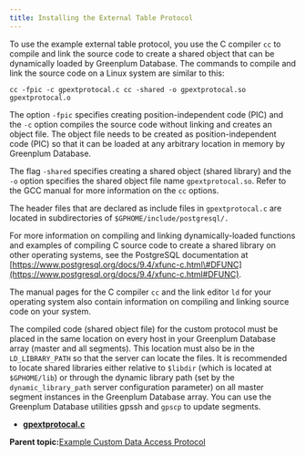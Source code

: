 ```yaml
---
title: Installing the External Table Protocol 
---
```


To use the example external table protocol, you use the C compiler `cc` to compile and link the source code to create a shared object that can be dynamically loaded by Greenplum Database. The commands to compile and link the source code on a Linux system are similar to this:

`cc -fpic -c gpextprotocal.c cc -shared -o gpextprotocal.so gpextprotocal.o`

The option `-fpic` specifies creating position-independent code \(PIC\) and the `-c` option compiles the source code without linking and creates an object file. The object file needs to be created as position-independent code \(PIC\) so that it can be loaded at any arbitrary location in memory by Greenplum Database.

The flag `-shared` specifies creating a shared object \(shared library\) and the `-o` option specifies the shared object file name `gpextprotocal.so`. Refer to the GCC manual for more information on the `cc` options.

The header files that are declared as include files in `gpextprotocal.c` are located in subdirectories of `$GPHOME/include/postgresql/.`

For more information on compiling and linking dynamically-loaded functions and examples of compiling C source code to create a shared library on other operating systems, see the PostgreSQL documentation at [https://www.postgresql.org/docs/9.4/xfunc-c.html\#DFUNC](https://www.postgresql.org/docs/9.4/xfunc-c.html#DFUNC).

The manual pages for the C compiler `cc` and the link editor `ld` for your operating system also contain information on compiling and linking source code on your system.

The compiled code \(shared object file\) for the custom protocol must be placed in the same location on every host in your Greenplum Database array \(master and all segments\). This location must also be in the `LD_LIBRARY_PATH` so that the server can locate the files. It is recommended to locate shared libraries either relative to `$libdir` \(which is located at `$GPHOME/lib`\) or through the dynamic library path \(set by the `dynamic_library_path` server configuration parameter\) on all master segment instances in the Greenplum Database array. You can use the Greenplum Database utilities gpssh and `gpscp` to update segments.

-   **[gpextprotocal.c](../../load/topics/g-gpextprotocal.c.html)**  


**Parent topic:**[Example Custom Data Access Protocol](../../load/topics/g-example-custom-data-access-protocol.html)


